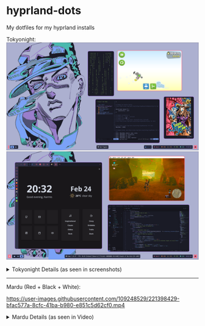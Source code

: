 # hyprland-dots
My dotfiles for my hyprland installs

Tokyonight:
![](https://github.com/Narmis-E/hyprland-dots/blob/main/tokyonight/images/rice.png)
![](https://github.com/Narmis-E/hyprland-dots/blob/main/tokyonight/images/rice2.png)
<details>
  <summary>Tokyonight Details (as seen in screenshots)</summary>
 
  ### (kitty as terminal)
  1. waybar
  2. cmatrix
  3. neovim
  4. [Termtopdf](https://github.com/dsanson/termpdf.py)
  5. Bad Pigges - Find old Rovio games [here](https://archive.org/details/AngryBirdsPCAllGamesLatestVersions) (unlock ig with code EEEE-EEEE-EEEE)
  6. Firefox
  7. VSCodium
  8. Cemu
</details>

***

Mardu (Red + Black + White):

https://user-images.githubusercontent.com/109248529/221398429-bfac577a-8cfc-41ba-b980-e851c5d62cf0.mp4

<details>
  <summary>Mardu Details (as seen in Video)</summary>
  
  ### (kitty as terminal)
  1. waybar
  2. ncmpcpp + mpd
  3. pipes.sh
  4. dunst
  5. Firefox
  6. VSCodium + wal extension
</details>
